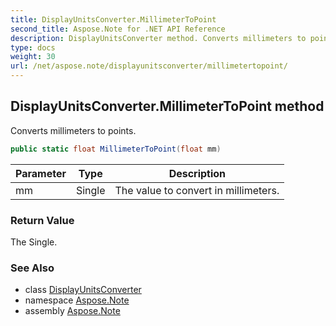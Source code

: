 ```yaml
---
title: DisplayUnitsConverter.MillimeterToPoint
second_title: Aspose.Note for .NET API Reference
description: DisplayUnitsConverter method. Converts millimeters to points
type: docs
weight: 30
url: /net/aspose.note/displayunitsconverter/millimetertopoint/
---
```

## DisplayUnitsConverter.MillimeterToPoint method

Converts millimeters to points.

```csharp
public static float MillimeterToPoint(float mm)
```

| Parameter | Type | Description |
| --- | --- | --- |
| mm | Single | The value to convert in millimeters. |

### Return Value

The Single.

### See Also

* class [DisplayUnitsConverter](../)
* namespace [Aspose.Note](../../displayunitsconverter/)
* assembly [Aspose.Note](../../../)



